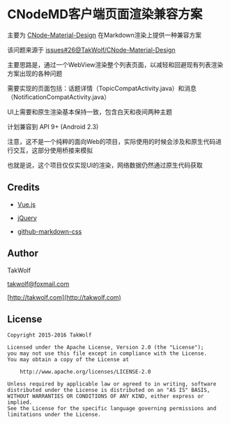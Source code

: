 # CNodeMD客户端页面渲染兼容方案 #

主要为 [CNode-Material-Design](https://github.com/TakWolf/CNode-Material-Design) 在Markdown渲染上提供一种兼容方案

该问题来源于 [issues#26@TakWolf/CNode-Material-Design](https://github.com/TakWolf/CNode-Material-Design/issues/26)

主要思路是，通过一个WebView渲染整个列表页面，以减轻和回避现有列表渲染方案出现的各种问题

需要实现的页面包括：话题详情（TopicCompatActivity.java）和消息（NotificationCompatActivity.java）

UI上需要和原生渲染基本保持一致，包含白天和夜间两种主题

计划兼容到 API 9+ (Android 2.3)

注意，这不是一个纯粹的面向Web的项目，实际使用的时候会涉及和原生代码进行交互，这部分使用桥接来模拟

也就是说，这个项目仅仅实现UI的渲染，网络数据仍然通过原生代码获取

## Credits ##

- [Vue.js](http://cn.vuejs.org)

- [jQuery](https://jquery.com)

- [github-markdown-css](https://github.com/sindresorhus/github-markdown-css)

## Author ##

TakWolf

[takwolf@foxmail.com](mailto:takwolf@foxmail.com)

[http://takwolf.com](http://takwolf.com)

## License ##

    Copyright 2015-2016 TakWolf
    
    Licensed under the Apache License, Version 2.0 (the "License");
    you may not use this file except in compliance with the License.
    You may obtain a copy of the License at

        http://www.apache.org/licenses/LICENSE-2.0

    Unless required by applicable law or agreed to in writing, software
    distributed under the License is distributed on an "AS IS" BASIS,
    WITHOUT WARRANTIES OR CONDITIONS OF ANY KIND, either express or implied.
    See the License for the specific language governing permissions and
    limitations under the License.